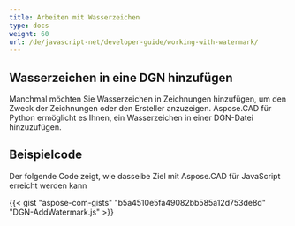 ```yaml
---
title: Arbeiten mit Wasserzeichen
type: docs
weight: 60
url: /de/javascript-net/developer-guide/working-with-watermark/
---
```


## **Wasserzeichen in eine DGN hinzufügen**

Manchmal möchten Sie Wasserzeichen in Zeichnungen hinzufügen, um den Zweck der Zeichnungen oder den Ersteller anzuzeigen. Aspose.CAD für Python ermöglicht es Ihnen, ein Wasserzeichen in einer DGN-Datei hinzuzufügen.

## Beispielcode

Der folgende Code zeigt, wie dasselbe Ziel mit Aspose.CAD für JavaScript erreicht werden kann

{{< gist "aspose-com-gists" "b5a4510e5fa49082bb585a12d753de8d" "DGN-AddWatermark.js" >}}
